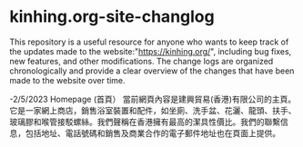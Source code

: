 # kinhing.org-site-changlog 
This repository is a useful resource for anyone who wants to keep track of the updates made to the website:"https://kinhing.org/", including bug fixes, new features, and other modifications. The change logs are organized chronologically and provide a clear overview of the changes that have been made to the website over time.


-2/5/2023
Homepage (首頁） 
當前網頁內容是建興貿易(香港)有限公司的主頁。它是一家網上商店，銷售浴室裝置和配件，如坐廁、洗手盆、花灑、龍頭、扶手、玻璃膠和喉管接駁螺絲。我們聲稱在香港擁有最高的潔具性價比。我們的聯繫信息，包括地址、電話號碼和銷售及商業合作的電子郵件地址也在頁面上提供。
